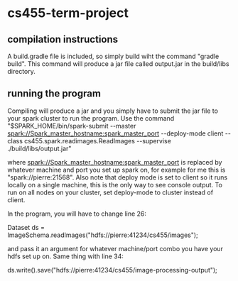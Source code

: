 # cs455-term-project
## compilation instructions
A build.gradle file is included, so simply build wiht the command "gradle build". This command will produce a jar file called output.jar in the build/libs directory.

## running the program
Compiling will produce a jar and you simply have to submit the jar file to your spark cluster to run the program. Use the command "$SPARK_HOME/bin/spark-submit --master <spark://Spark_master_hostname:spark_master_port> --deploy-mode client --class cs455.spark.readimages.ReadImages --supervise ./build/libs/output.jar"

where <spark://Spark_master_hostname:spark_master_port> is replaced by whatever machine and port you set up spark on, for example for me this is "spark://pierre:21568". Also note that deploy mode is set to client so it runs locally on a single machine, this is the only way to see console output. To run on all nodes on your cluster, set deploy-mode to cluster instead of client.

In the program, you will have to change line 26:

  Dataset<Row> ds = ImageSchema.readImages("hdfs://pierre:41234/cs455/images");
  
and pass it an argument for whatever machine/port combo you have your hdfs set up on. Same thing with line 34:

  ds.write().save("hdfs://pierre:41234/cs455/image-processing-output");
